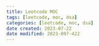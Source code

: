 ```yaml
---
title: Leetcode MOC
tags: [leetcode, moc, dsa]
categories: [leetcode, moc, dsa]
date created: 2023-07-22
date modified: 2023-097-422
---
```

